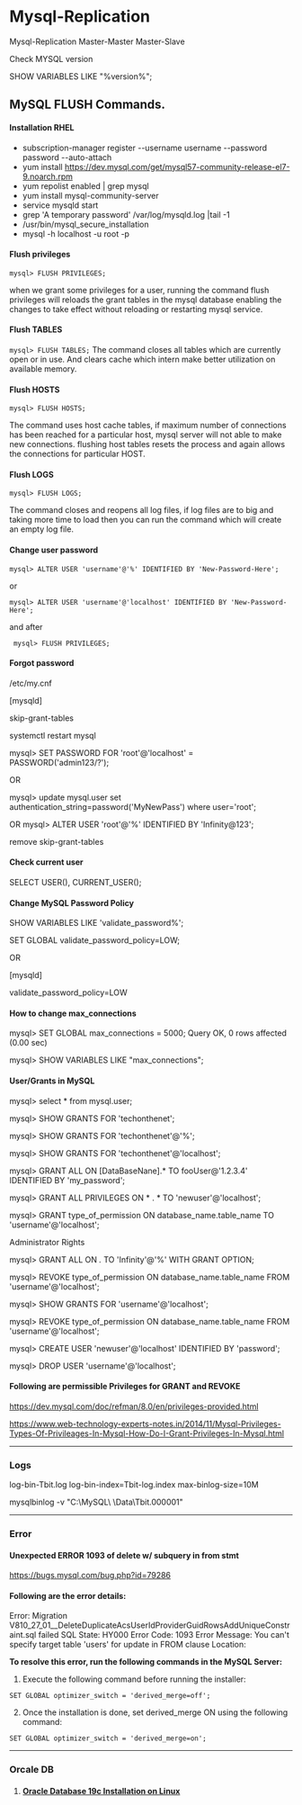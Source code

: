# Mysql-Replication
Mysql-Replication Master-Master Master-Slave

Check MYSQL version

SHOW VARIABLES LIKE "%version%";


## MySQL FLUSH Commands.

#### Installation RHEL

- subscription-manager register --username username --password password --auto-attach
- yum install https://dev.mysql.com/get/mysql57-community-release-el7-9.noarch.rpm
- yum repolist enabled | grep mysql
- yum install mysql-community-server
- service mysqld start
- grep 'A temporary password' /var/log/mysqld.log |tail -1
- /usr/bin/mysql_secure_installation
- mysql -h localhost -u root -p


#### Flush privileges


``` mysql> FLUSH PRIVILEGES; ```

when we grant some privileges for a user, running the command flush privileges will reloads the grant tables in the mysql database enabling the changes to take effect without reloading or restarting mysql service.


#### Flush TABLES

``` mysql> FLUSH TABLES; ```
The command closes all tables which are currently open or in use. And clears cache which intern make better utilization on available memory.


#### Flush HOSTS

``` mysql> FLUSH HOSTS; ```

The command uses host cache tables, if maximum number of connections has been reached for a particular host, mysql server will not able to make new connections. flushing host tables resets the process and again allows the connections for particular HOST.


#### Flush LOGS

``` mysql> FLUSH LOGS; ```

The command closes and reopens all log files, if log files are to big and taking more time to load then you can run the command which will create an empty log file.


#### Change user password

``` mysql> ALTER USER 'username'@'%' IDENTIFIED BY 'New-Password-Here'; ```

or 

``` mysql> ALTER USER 'username'@'localhost' IDENTIFIED BY 'New-Password-Here'; ```

and after 

``` mysql> FLUSH PRIVILEGES;``` 

#### Forgot password

/etc/my.cnf

[mysqld] 

skip-grant-tables 

systemctl restart mysql

mysql> SET PASSWORD FOR 'root'@'localhost' = PASSWORD('admin123/?');

OR

mysql> update mysql.user set authentication_string=password('MyNewPass') where user='root';

OR
mysql> ALTER USER 'root'@'%' IDENTIFIED BY 'Infinity@123';

remove skip-grant-tables 

#### Check current user

SELECT USER(), CURRENT_USER();


#### Change MySQL Password Policy

SHOW VARIABLES LIKE 'validate_password%';

SET GLOBAL validate_password_policy=LOW;

OR

[mysqld]

validate_password_policy=LOW


#### How to change max_connections

mysql> SET GLOBAL max_connections = 5000;
Query OK, 0 rows affected (0.00 sec)

mysql> SHOW VARIABLES LIKE "max_connections";


#### User/Grants in MySQL

mysql> select * from mysql.user;

mysql> SHOW GRANTS FOR 'techonthenet';

mysql> SHOW GRANTS FOR 'techonthenet'@'%';

mysql> SHOW GRANTS FOR 'techonthenet'@'localhost';

mysql> GRANT ALL ON [DataBaseNane].* TO fooUser@'1.2.3.4' IDENTIFIED BY 'my_password';

mysql> GRANT ALL PRIVILEGES ON * . * TO 'newuser'@'localhost';

mysql> GRANT type_of_permission ON database_name.table_name TO 'username'@'localhost';

Administrator Rights

mysql> GRANT ALL ON *.* TO 'Infinity'@'%' WITH GRANT OPTION;

mysql> REVOKE type_of_permission ON database_name.table_name FROM 'username'@'localhost';

mysql> SHOW GRANTS FOR 'username'@'localhost';

mysql> REVOKE type_of_permission ON database_name.table_name FROM 'username'@'localhost';

mysql> CREATE USER 'newuser'@'localhost' IDENTIFIED BY 'password';

mysql> DROP USER 'username'@'localhost';





#### Following are  permissible Privileges for GRANT and REVOKE

https://dev.mysql.com/doc/refman/8.0/en/privileges-provided.html

https://www.web-technology-experts-notes.in/2014/11/Mysql-Privileges-Types-Of-Privileages-In-Mysql-How-Do-I-Grant-Privileges-In-Mysql.html












--------------------------

### Logs

log-bin-Tbit.log
log-bin-index=Tbit-log.index
max-binlog-size=10M

mysqlbinlog -v "C:\MySQL\ \Data\Tbit.000001"



-----------------------


### Error

#### Unexpected ERROR 1093 of delete w/ subquery in from stmt

https://bugs.mysql.com/bug.php?id=79286

#### Following are the error details:

Error: Migration V810_27_01__DeleteDuplicateAcsUserIdProviderGuidRowsAddUniqueConstraint.sql failed
SQL State: HY000
Error Code: 1093
Error Message: You can't specify target table 'users' for update in FROM clause
Location: <Location where the installation is done>
  
  **To resolve this error, run the following commands in the MySQL Server:**

1. Execute the following command before running the installer:

```SET GLOBAL optimizer_switch = 'derived_merge=off';```

2. Once the installation is done, set derived_merge ON using the following command:

```SET GLOBAL optimizer_switch = 'derived_merge=on';```


  
----------------------------------------------------
  
  
  
  ### Orcale DB
  
  
1. #### [Oracle Database 19c Installation on Linux](https://medium.com/geekculture/oracle-database-19c-installation-on-linux-e184dde4ce03)
  
